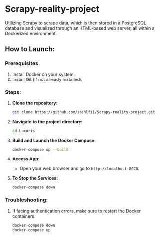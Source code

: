 # Scrapy-reality-project
Utilizing Scrapy to scrape data, which is then stored in a PostgreSQL database and visualized through an HTML-based web server, all within a Dockerized environment.

## How to Launch:

### Prerequisites
1. Install Docker on your system.
2. Install Git (if not already installed).

### Steps:

1. **Clone the repository:**
    ```bash
    git clone https://github.com/stehlfi1/Scrapy-reality-project.git
    ```
  
2. **Navigate to the project directory:**
    ```bash
    cd Luxoris
    ```

3. **Build and Launch the Docker Compose:**
    ```bash
    docker-compose up --build
    ```
  
4. **Access App:**
    - Open your web browser and go to `http://localhost:8070`.

5. **To Stop the Services:**
    ```bash
    docker-compose down
    ```

### Troubleshooting:
1. If facing authentication errors, make sure to restart the Docker containers.
    ```bash
    docker-compose down
    docker-compose up
    ```

